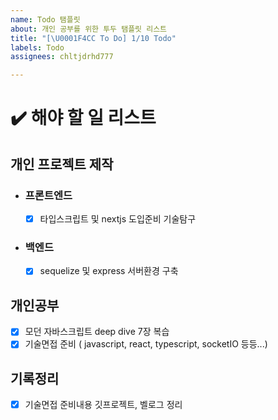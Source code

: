 ```yaml
---
name: Todo 탬플릿
about: 개인 공부를 위한 투두 탬플릿 리스트
title: "[\U0001F4CC To Do] 1/10 Todo"
labels: Todo
assignees: chltjdrhd777

---
```


# ✔️ 해야 할 일 리스트

## 개인 프로젝트 제작

- ### 프론트엔드
  - [x] 타입스크립트 및 nextjs 도입준비 기술탐구
  
- ### 백엔드
  - [x] sequelize 및 express 서버환경 구축

## 개인공부
- [x] 모던 자바스크립트 deep dive 7장 복습
- [x] 기술면접 준비 ( javascript, react, typescript, socketIO 등등...)

## 기록정리
- [x] 기술면접 준비내용 깃프로젝트, 벨로그 정리
